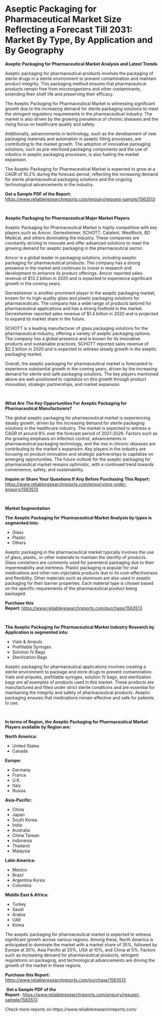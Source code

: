 <p><h1>Aseptic Packaging for Pharmaceutical Market Size Reflecting a Forecast Till 2031: Market By Type, By Application and By Geography</h1></p><p><strong>Aseptic Packaging for Pharmaceutical Market Analysis and Latest Trends</strong></p>
<p><p>Aseptic packaging for pharmaceutical products involves the packaging of sterile drugs in a sterile environment to prevent contamination and maintain product integrity. This packaging method ensures that pharmaceutical products remain free from microorganisms and other contaminants, extending their shelf life and preserving their efficacy.</p><p>The Aseptic Packaging for Pharmaceutical Market is witnessing significant growth due to the increasing demand for sterile packaging solutions to meet the stringent regulatory requirements in the pharmaceutical industry. The market is also driven by the growing prevalence of chronic diseases and the rising focus on healthcare quality and safety.</p><p>Additionally, advancements in technology, such as the development of new packaging materials and automation in aseptic filling processes, are contributing to the market growth. The adoption of innovative packaging solutions, such as pre-sterilized packaging components and the use of robotics in aseptic packaging processes, is also fueling the market expansion.</p><p>The Aseptic Packaging for Pharmaceutical Market is expected to grow at a CAGR of 10.2% during the forecast period, reflecting the increasing demand for sterile pharmaceutical packaging solutions and the ongoing technological advancements in the industry.</p></p>
<p><strong>Get a Sample PDF of the Report:&nbsp;</strong> <a href="https://www.reliableresearchreports.com/enquiry/request-sample/1563513">https://www.reliableresearchreports.com/enquiry/request-sample/1563513</a></p>
<p>&nbsp;</p>
<p><strong>Aseptic Packaging for Pharmaceutical Major Market Players</strong></p>
<p><p>Aseptic Packaging for Pharmaceutical Market is highly competitive with key players such as Amcor, Gerresheimer, SCHOTT, Catalent, WestRock, BD Medical, and others dominating the industry. These companies are constantly striving to innovate and offer advanced solutions to meet the growing demand for aseptic packaging in the pharmaceutical sector.</p><p>Amcor is a global leader in packaging solutions, including aseptic packaging for pharmaceutical products. The company has a strong presence in the market and continues to invest in research and development to enhance its product offerings. Amcor reported sales revenue of $13.2 billion in 2020 and is expected to experience significant growth in the coming years.</p><p>Gerresheimer is another prominent player in the aseptic packaging market, known for its high-quality glass and plastic packaging solutions for pharmaceuticals. The company has a wide range of products tailored for pharmaceutical applications and has a strong foothold in the market. Gerresheimer reported sales revenue of $1.4 billion in 2020 and is projected to expand its market share in the future.</p><p>SCHOTT is a leading manufacturer of glass packaging solutions for the pharmaceutical industry, offering a variety of aseptic packaging options. The company has a global presence and is known for its innovative products and sustainable practices. SCHOTT reported sales revenue of $2.2 billion in 2020 and is expected to witness steady growth in the aseptic packaging market.</p><p>Overall, the aseptic packaging for pharmaceutical market is forecasted to experience substantial growth in the coming years, driven by the increasing demand for sterile and safe packaging solutions. The key players mentioned above are well-positioned to capitalize on this growth through product innovation, strategic partnerships, and market expansion.</p></p>
<p>&nbsp;</p>
<p><strong>What Are The Key Opportunities For Aseptic Packaging for Pharmaceutical Manufacturers?</strong></p>
<p><p>The global aseptic packaging for pharmaceutical market is experiencing steady growth, driven by the increasing demand for sterile packaging solutions in the healthcare industry. The market is expected to witness a CAGR of around 8% over the forecast period of 2021-2026. Factors such as the growing emphasis on infection control, advancements in pharmaceutical packaging technology, and the rise in chronic diseases are contributing to the market's expansion. Key players in the industry are focusing on product innovation and strategic partnerships to capitalize on emerging opportunities. The future outlook for the aseptic packaging for pharmaceutical market remains optimistic, with a continued trend towards convenience, safety, and sustainability.</p></p>
<p><strong>Inquire or Share Your Questions If Any Before Purchasing This Report:</strong> <a href="https://www.reliableresearchreports.com/enquiry/pre-order-enquiry/1563513">https://www.reliableresearchreports.com/enquiry/pre-order-enquiry/1563513</a></p>
<p>&nbsp;</p>
<p><strong>Market Segmentation</strong></p>
<p><strong>The Aseptic Packaging for Pharmaceutical Market Analysis by types is segmented into:</strong></p>
<p><ul><li>Glass</li><li>Plastic</li><li>Others</li></ul></p>
<p><p>Aseptic packaging in the pharmaceutical market typically involves the use of glass, plastic, or other materials to maintain the sterility of products. Glass containers are commonly used for parenteral packaging due to their impermeability and inertness. Plastic packaging is popular for oral medications and other non-injectable products due to its cost-effectiveness and flexibility. Other materials such as aluminum are also used in aseptic packaging for their barrier properties. Each material type is chosen based on the specific requirements of the pharmaceutical product being packaged.</p></p>
<p><strong>Purchase this Report:&nbsp;</strong><a href="https://www.reliableresearchreports.com/purchase/1563513">https://www.reliableresearchreports.com/purchase/1563513</a></p>
<p>&nbsp;</p>
<p><strong>The Aseptic Packaging for Pharmaceutical Market Industry Research by Application is segmented into:</strong></p>
<p><ul><li>Vials & Ampuls</li><li>Prefillable Syringes</li><li>Solution IV Bags</li><li>Sterilization Bags</li></ul></p>
<p><p>Aseptic packaging for pharmaceutical applications involves creating a sterile environment to package and store drugs to prevent contamination. Vials and ampules, prefillable syringes, solution IV bags, and sterilization bags are all examples of products used in this market. These products are manufactured and filled under strict sterile conditions and are essential for maintaining the integrity and safety of pharmaceutical products. Aseptic packaging ensures that medications remain effective and safe for patients to use.</p></p>
<p>&nbsp;</p>
<p><strong>In terms of Region, the Aseptic Packaging for Pharmaceutical Market Players available by Region are:</strong></p>
<p>
    <p> <strong> North America: </strong>
        <ul>
            <li>United States</li>
            <li>Canada</li>
        </ul>
        </p> 
    <p> <strong> Europe: </strong>
        <ul>
            <li>Germany</li>
            <li>France</li>
            <li>U.K.</li>
            <li>Italy</li>
            <li>Russia</li>
        </ul>
        </p> 
    <p> <strong> Asia-Pacific: </strong>
        <ul>
            <li>China</li>
            <li>Japan</li>
            <li>South Korea</li>
            <li>India</li>
            <li>Australia</li>
            <li>China Taiwan</li>
            <li>Indonesia</li>
            <li>Thailand</li>
            <li>Malaysia</li>
        </ul>
        </p> 
    <p> <strong> Latin America: </strong>
        <ul>
            <li>Mexico</li>
            <li>Brazil</li>
            <li>Argentina Korea</li>
            <li>Colombia</li>
        </ul>
        </p> 
    <p> <strong> Middle East & Africa: </strong>
        <ul>
            <li>Turkey</li>
            <li>Saudi</li>
            <li>Arabia</li>
            <li>UAE</li>
            <li>Korea</li>
        </ul>
    </p>
    </p>
<p><p>The aseptic packaging for pharmaceutical market is expected to witness significant growth across various regions. Among these, North America is anticipated to dominate the market with a market share of 35%, followed by Europe at 30%, Asia Pacific at 20%, USA at 10%, and China at 5%. Factors such as increasing demand for pharmaceutical products, stringent regulations on packaging, and technological advancements are driving the growth of the market in these regions.</p></p>
<p><strong>Purchase this Report: </strong><a href="https://www.reliableresearchreports.com/purchase/1563513">https://www.reliableresearchreports.com/purchase/1563513</a></p>
<p>&nbsp;<strong>Get a Sample PDF of the Report:&nbsp;&nbsp;</strong><a href="https://www.reliableresearchreports.com/enquiry/request-sample/1563513">https://www.reliableresearchreports.com/enquiry/request-sample/1563513</a></p>
<p><strong></strong></p>
<p>Check more reports on https://www.reliableresearchreports.com/</p>